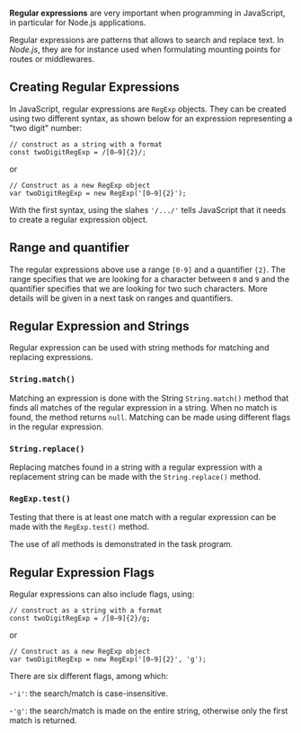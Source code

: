 

**Regular expressions** are very important when programming in JavaScript, in 
particular for Node.js applications.

Regular expressions are patterns that allows to search and replace text. In 
_Node.js_, they are for instance used when formulating mounting points for 
routes or middlewares.

## Creating Regular Expressions

In JavaScript, regular expressions are `RegExp` objects. They can be 
created using two different syntax, as shown below for an expression 
representing a "two digit" number:

```
// construct as a string with a format
const twoDigitRegExp = /[0–9]{2}/;
```
or 
```
// Construct as a new RegExp object
var twoDigitRegExp = new RegExp('[0–9]{2}');
```

With the first syntax, using the slahes `'/.../'` tells JavaScript that it 
needs to create a regular expression object.

## Range and quantifier

The regular expressions above use a range `[0-9]` and a quantifier `{2}`. 
The range specifies that we are looking for a character between `0` and `9` 
and the quantifier specifies that we are looking for two such characters. 
More details will be given in a next task on ranges and quantifiers.

## Regular Expression and Strings

Regular expression can be used with string methods for matching and 
replacing expressions.

### `String.match()`
Matching an expression is done with the String `String.match()` method that 
finds all matches of the regular expression in a string. When no match is found, 
the method returns `null`. Matching can be made using different flags in the 
regular expression.

### `String.replace()`
Replacing matches found in a string with a regular expression with a 
replacement string can be made with the `String.replace()` method.

### `RegExp.test()`
Testing that there is at least one match with a regular expression can be
made with the `RegExp.test()` method.

The use of all methods is demonstrated in the task program.

## Regular Expression Flags

Regular expressions can also include flags, using:
```
// construct as a string with a format
const twoDigitRegExp = /[0–9]{2}/g;
```
or
```
// Construct as a new RegExp object
var twoDigitRegExp = new RegExp('[0–9]{2}', 'g');
```
There are six different flags, among which:

-`'i'`: the search/match is case-insensitive.

-`'g'`: the search/match is made on the entire string, otherwise only the 
first match is returned.






